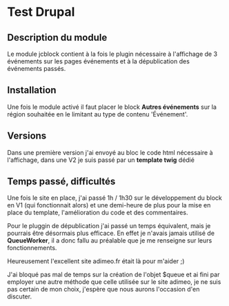 # Test Drupal

## Description du module
Le module jcblock contient à la fois le plugin nécessaire à l'affichage de 3 événements sur les pages événements et à la dépublication des événements passés.

## Installation
Une fois le module activé il faut placer le block **Autres événements** sur la région souhaitée en le limitant au type de contenu 'Événement'.

## Versions
Dans une première version j'ai envoyé au bloc le code html nécessaire à l'affichage, dans une V2 je suis passé par un **template twig** dédié

## Temps passé, difficultés
Une fois le site en place, j'ai passé 1h / 1h30 sur le développement du block en V1 (qui fonctionnait alors) et une demi-heure de plus pour la mise en place du template, l'amélioration du code et des commentaires.

Pour le pluggin de dépublication j'ai passé un temps équivalent, mais je pourrais être désormais plus efficace.
En effet je n'avais jamais utilisé de **QueueWorker**, il a donc fallu au préalable que je me renseigne sur leurs fonctionnements.

Heureusement l'excellent site adimeo.fr était là pour m'aider ;)

J'ai bloqué pas mal de temps sur la création de l'objet $queue et ai fini par employer une autre méthode que celle utilisée sur le site adimeo, je ne suis pas certain de mon choix, j'espère que nous aurons l'occasion d'en discuter.
